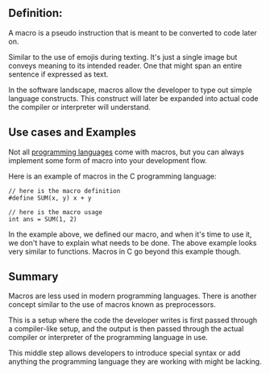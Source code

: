 ## Definition:

A macro is a pseudo instruction that is meant to be converted to code later on.

Similar to the use of emojis during texting. It's just a single image but conveys meaning to its intended reader. One that might span an entire sentence if expressed as text.

 In the software landscape, macros allow the developer to type out simple language constructs. This construct will later be expanded into actual code the compiler or interpreter will understand. 

## Use cases and Examples
Not all [programming languages](programming-language.md) come with macros, but you can always implement some form of macro into your development flow.

Here is an example of macros in the C programming language:

```
// here is the macro definition 
#define SUM(x, y) x + y

// here is the macro usage
int ans = SUM(1, 2)
```

In the example above, we defined our macro, and when it's time to use it, we don't have to explain what needs to be done.
The above example looks very similar to functions. Macros in C go beyond this example though.

## Summary
Macros are less used in modern programming languages. There is another concept similar to the use of macros known as preprocessors.

This is a setup where the code the developer writes is first passed through a compiler-like setup, and the output is then passed through the actual compiler or interpreter of the programming language in use.

This middle step allows developers to introduce special syntax or add anything the programming language they are working with might be lacking.
